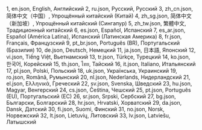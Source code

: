 1, en.json, English, Английский
2, ru.json, Русский, Русский
3, zh_cn.json, 简体中文（中国）, Упрощённый китайский (Китай)
4, zh_sg.json, 简体中文（新加坡）, Упрощённый китайский (Сингапур)
5, zh_tw.json, 繁體中文, Традиционный китайский
6, es.json, Español, Испанский
7, es_ar.json, Español (América Latina), Испанский (Латинская Америка)
8, fr.json, Français, Французский
9, pt_br.json, Português (BR), Португальский (Бразилия)
10, de.json, Deutsch, Немецкий
11, ja.json, 日本語, Японский
12, vi.json, Tiếng Việt, Вьетнамский
13, tr.json, Türkçe, Турецкий
14, ko.json, 한국어, Корейский
15, th.json, ไทย, Тайский
16, it.json, Italiano, Итальянский
17, pl.json, Polski, Польский
18, uk.json, Українська, Украинский
19, ro.json, Română, Румынский
20, nl.json, Nederlands, Нидерландский
21, el.json, Ελληνικά, Греческий
22, sv.json, Svenska, Шведский
23, hu.json, Magyar, Венгерский
24, cs.json, Čeština, Чешский
25, pt.json, Português (EU), Португальский (ЕС)
26, sr.json, Srpski, Сербский
27, bg.json, Български, Болгарский
28, hr.json, Hrvatski, Хорватский
29, da.json, Dansk, Датский
30, fi.json, Suomi, Финский
31, no.json, Norsk, Норвежский
32, lt.json, Lietuvių, Литовский
33, lv.json, Latviešu, Латышский
